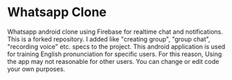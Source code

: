 # Whatsapp Clone
Whatsapp android clone using Firebase for realtime chat and notifications.
This is a forked repository. I added like "creating group", "group chat", "recording voice" etc. specs to the project.
This android application is used for training English pronunciation for specific users. For this reason, Using the app may not reasonable for other users. You can change or edit code your own purposes.
